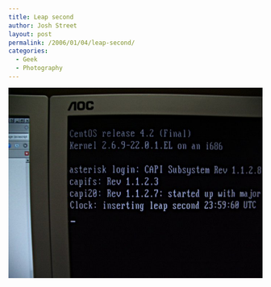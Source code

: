 ```yaml
---
title: Leap second
author: Josh Street
layout: post
permalink: /2006/01/04/leap-second/
categories:
  - Geek
  - Photography
---
```

![Photo of a server adding a leap second][1]

 [1]: /blog/wp-content/2006/01/leapsecond.jpg